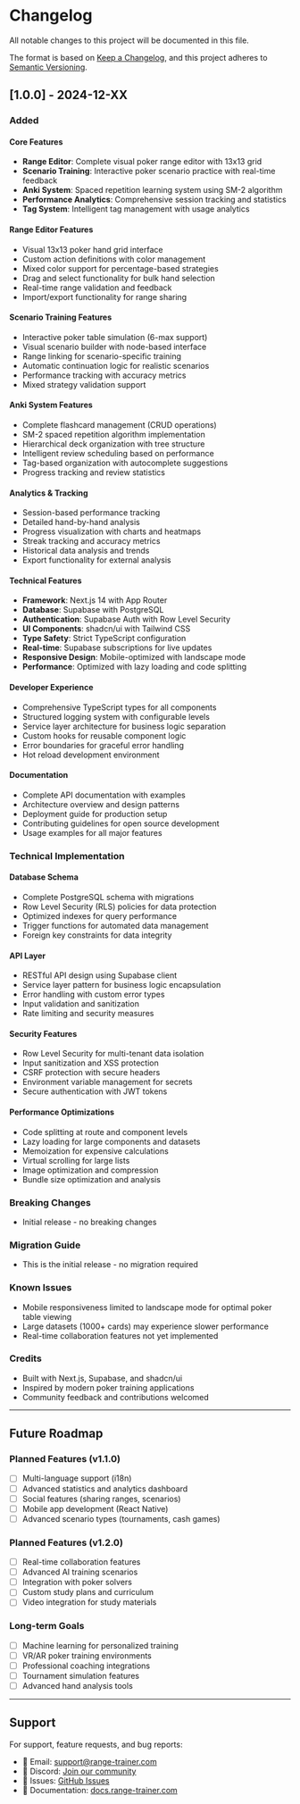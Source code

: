 # Changelog

All notable changes to this project will be documented in this file.

The format is based on [Keep a Changelog](https://keepachangelog.com/en/1.0.0/),
and this project adheres to [Semantic Versioning](https://semver.org/spec/v2.0.0.html).

## [1.0.0] - 2024-12-XX

### Added

#### Core Features
- **Range Editor**: Complete visual poker range editor with 13x13 grid
- **Scenario Training**: Interactive poker scenario practice with real-time feedback
- **Anki System**: Spaced repetition learning system using SM-2 algorithm
- **Performance Analytics**: Comprehensive session tracking and statistics
- **Tag System**: Intelligent tag management with usage analytics

#### Range Editor Features
- Visual 13x13 poker hand grid interface
- Custom action definitions with color management
- Mixed color support for percentage-based strategies
- Drag and select functionality for bulk hand selection
- Real-time range validation and feedback
- Import/export functionality for range sharing

#### Scenario Training Features
- Interactive poker table simulation (6-max support)
- Visual scenario builder with node-based interface
- Range linking for scenario-specific training
- Automatic continuation logic for realistic scenarios
- Performance tracking with accuracy metrics
- Mixed strategy validation support

#### Anki System Features
- Complete flashcard management (CRUD operations)
- SM-2 spaced repetition algorithm implementation
- Hierarchical deck organization with tree structure
- Intelligent review scheduling based on performance
- Tag-based organization with autocomplete suggestions
- Progress tracking and review statistics

#### Analytics & Tracking
- Session-based performance tracking
- Detailed hand-by-hand analysis
- Progress visualization with charts and heatmaps
- Streak tracking and accuracy metrics
- Historical data analysis and trends
- Export functionality for external analysis

#### Technical Features
- **Framework**: Next.js 14 with App Router
- **Database**: Supabase with PostgreSQL
- **Authentication**: Supabase Auth with Row Level Security
- **UI Components**: shadcn/ui with Tailwind CSS
- **Type Safety**: Strict TypeScript configuration
- **Real-time**: Supabase subscriptions for live updates
- **Responsive Design**: Mobile-optimized with landscape mode
- **Performance**: Optimized with lazy loading and code splitting

#### Developer Experience
- Comprehensive TypeScript types for all components
- Structured logging system with configurable levels
- Service layer architecture for business logic separation
- Custom hooks for reusable component logic
- Error boundaries for graceful error handling
- Hot reload development environment

#### Documentation
- Complete API documentation with examples
- Architecture overview and design patterns
- Deployment guide for production setup
- Contributing guidelines for open source development
- Usage examples for all major features

### Technical Implementation

#### Database Schema
- Complete PostgreSQL schema with migrations
- Row Level Security (RLS) policies for data protection
- Optimized indexes for query performance
- Trigger functions for automated data management
- Foreign key constraints for data integrity

#### API Layer
- RESTful API design using Supabase client
- Service layer pattern for business logic encapsulation
- Error handling with custom error types
- Input validation and sanitization
- Rate limiting and security measures

#### Security Features
- Row Level Security for multi-tenant data isolation
- Input sanitization and XSS protection
- CSRF protection with secure headers
- Environment variable management for secrets
- Secure authentication with JWT tokens

#### Performance Optimizations
- Code splitting at route and component levels
- Lazy loading for large components and datasets
- Memoization for expensive calculations
- Virtual scrolling for large lists
- Image optimization and compression
- Bundle size optimization and analysis

### Breaking Changes
- Initial release - no breaking changes

### Migration Guide
- This is the initial release - no migration required

### Known Issues
- Mobile responsiveness limited to landscape mode for optimal poker table viewing
- Large datasets (1000+ cards) may experience slower performance
- Real-time collaboration features not yet implemented

### Credits
- Built with Next.js, Supabase, and shadcn/ui
- Inspired by modern poker training applications
- Community feedback and contributions welcomed

---

## Future Roadmap

### Planned Features (v1.1.0)
- [ ] Multi-language support (i18n)
- [ ] Advanced statistics and analytics dashboard
- [ ] Social features (sharing ranges, scenarios)
- [ ] Mobile app development (React Native)
- [ ] Advanced scenario types (tournaments, cash games)

### Planned Features (v1.2.0)
- [ ] Real-time collaboration features
- [ ] Advanced AI training scenarios
- [ ] Integration with poker solvers
- [ ] Custom study plans and curriculum
- [ ] Video integration for study materials

### Long-term Goals
- [ ] Machine learning for personalized training
- [ ] VR/AR poker training environments
- [ ] Professional coaching integrations
- [ ] Tournament simulation features
- [ ] Advanced hand analysis tools

---

## Support

For support, feature requests, and bug reports:
- 📧 Email: support@range-trainer.com
- 💬 Discord: [Join our community](https://discord.gg/range-trainer)
- 🐛 Issues: [GitHub Issues](https://github.com/Bertollo-Nicolas/range-trainer/issues)
- 📖 Documentation: [docs.range-trainer.com](https://docs.range-trainer.com)